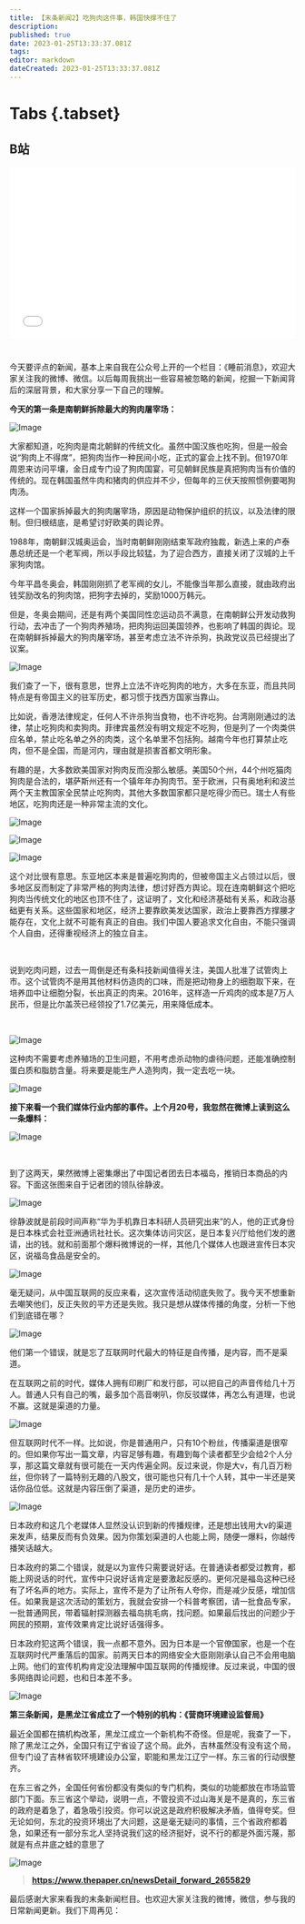 ```yaml
---
title: 【末条新闻2】吃狗肉这件事，韩国快撑不住了
description: 
published: true
date: 2023-01-25T13:33:37.081Z
tags: 
editor: markdown
dateCreated: 2023-01-25T13:33:37.081Z
---
```


# Tabs {.tabset}
## B站
<div style="position: relative; padding: 30% 45%;">
<iframe style="position: absolute; width: 100%; height: 100%; left: 0; top: 0;" src="//player.bilibili.com/player.html?&bvid=BV16t411D7Fx&page=1&as_wide=1&high_quality=1&danmaku=1" scrolling="no" border="0" frameborder="no" framespacing="0" allowfullscreen="true"></iframe>
</div>

#

今天要评点的新闻，基本上来自我在公众号上开的一个栏目：《睡前消息》，欢迎大家关注我的微博、微信。以后每周我挑出一些容易被忽略的新闻，挖掘一下新闻背后的深层背景，和大家分享一下自己的理解。

 

**今天的第一条是南朝鲜拆除最大的狗肉屠宰场：**



![Image](https://img.bedtime.news/2023/01/25/63d12f82d25fd.jpeg)

 

大家都知道，吃狗肉是南北朝鲜的传统文化。虽然中国汉族也吃狗，但是一般会说“狗肉上不得席”，把狗肉当作一种民间小吃，正式的宴会上找不到。但1970年周恩来访问平壤，金日成专门设了狗肉国宴，可见朝鲜民族是真把狗肉当有价值的传统的。现在韩国虽然牛肉和猪肉的供应并不少，但每年的三伏天按照惯例要喝狗肉汤。

 

这样一个国家拆掉最大的狗肉屠宰场，原因是动物保护组织的抗议，以及法律的限制。但归根结底，是希望讨好欧美的舆论界。

 

 1988年，南朝鲜汉城奥运会，当时南朝鲜刚刚结束军政府独裁，新选上来的卢泰愚总统还是一个老军阀，所以手段比较猛，为了迎合西方，直接关闭了汉城的上千家狗肉馆。

 

今年平昌冬奥会，韩国刚刚抓了老军阀的女儿，不能像当年那么直接，就由政府出钱奖励改名的狗肉馆，把狗字去掉的，奖励1000万韩元。

 

但是，冬奥会期间，还是有两个美国同性恋运动员不满意，在南朝鲜公开发动救狗行动，去冲击了一个狗肉养殖场，把肉狗运回美国领养，也影响了韩国的舆论。现在南朝鲜拆掉最大的狗肉屠宰场，甚至考虑立法不许杀狗，执政党议员已经提出了议案。

 

![Image](https://img.bedtime.news/2023/01/25/63d12f8455e37.jpeg)

 

我们查了一下，很有意思，世界上立法不许吃狗肉的地方，大多在东亚，而且共同特点是有帝国主义的驻军历史，都习惯于找西方国家当靠山。

 

比如说，香港法律规定，任何人不许杀狗当食物，也不许吃狗。台湾刚刚通过的法律，禁止吃狗肉和卖狗肉。菲律宾虽然没有明文规定不吃狗，但是列了一个肉类供应名单，禁止吃名单之外的肉类，这个名单里不包括狗。越南今年也打算禁止吃肉，但不是全国，而是河内，理由就是损害首都文明形象。

 

有趣的是，大多数欧美国家对狗肉反而没那么敏感。美国50个州，44个州吃猫肉狗肉是合法的，堪萨斯州还有一个镇年年办狗肉节。至于欧洲，只有奥地利和波兰两个天主教国家全民禁止吃狗肉，其他大多数国家都只是吃得少而已。瑞士人有些地区，吃狗肉还是一种非常主流的文化。

 

![Image](https://img.bedtime.news/2023/01/25/63d12f86001b7.jpeg)

 

![Image](https://img.bedtime.news/2023/01/25/63d12f87977d9.jpeg)

 

![Image](https://img.bedtime.news/2023/01/25/63d12f8949238.jpeg)

 

这个对比很有意思。东亚地区本来是普遍吃狗肉的，但被帝国主义占领过以后，很多地区反而制定了非常严格的狗肉法律，想讨好西方舆论。现在连南朝鲜这个把吃狗肉当传统文化的地区也顶不住了，这证明了，文化和经济基础有关系，和政治基础更有关系。这些国家和地区，经济上要靠欧美发达国家，政治上要靠西方撑腰才能存在，文化上就不可能有真正的自由。我们中国人要追求文化自由，不能只强调个人自由，还得重视经济上的独立自主。

​                                                           

说到吃肉问题，过去一周倒是还有条科技新闻值得关注，美国人批准了试管肉上市。这个试管肉不是用其他材料仿造肉的口味，而是把动物身上的细胞取下来，在培养皿中让细胞分裂，长出真正的肉来。2016年，这样造一斤鸡肉的成本是7万人民币，但是比尔盖茨已经领投了1.7亿美元，用来降低成本。

​        

![Image](https://img.bedtime.news/2023/01/25/63d12f8ac1140.jpeg)

 

这种肉不需要考虑养殖场的卫生问题，不用考虑杀动物的虐待问题，还能准确控制蛋白质和脂肪含量。将来要是能生产人造狗肉，我一定去吃一块。

 

![Image](https://img.bedtime.news/2023/01/25/63d12f8c4d650.jpeg)

 

**接下来看一个我们媒体行业内部的事件。上个月20号，我忽然在微博上读到这么一条爆料：**



![Image](https://img.bedtime.news/2023/01/25/63d12f8e89e88.jpeg)

​        

到了这两天，果然微博上密集爆出了中国记者团去日本福岛，推销日本商品的内容。下面这张图来自于记者团的领队徐静波。

 

![Image](https://img.bedtime.news/2023/01/25/63d12f902c9b3.jpeg)

 

徐静波就是前段时间声称“华为手机靠日本科研人员研究出来”的人，他的正式身份是日本株式会社亚洲通讯社社长。这次集体访问灾区，是日本复兴厅给他们发的邀请，出的钱。就和前面那个爆料微博说的一样，其他几个媒体人也跟进宣传日本灾区，说福岛食品是安全的。



![Image](https://img.bedtime.news/2023/01/25/63d12f925762c.jpeg)

 

毫无疑问，从中国互联网的反应来看，这次宣传活动彻底失败了。我今天不想重新去嘲笑他们，反正失败的平方还是失败。我只是想从媒体传播的角度，分析一下他们到底错在哪？



![Image](https://img.bedtime.news/2023/01/25/63d12f940c9c0.jpeg)

 

他们第一个错误，就是忘了互联网时代最大的特征是自传播，是内容，而不是渠道。

 

在互联网之前的时代，媒体人拥有印刷厂和发行部，可以把自己的声音传给几十万人。普通人只有自己的嘴，最多加个高音喇叭，你反驳媒体，再怎么有道理，也说不赢。这就是渠道的力量。

 

![Image](https://img.bedtime.news/2023/01/25/63d12f95a9fd7.jpeg)

 

但互联网时代不一样。比如说，你是普通用户，只有10个粉丝，传播渠道是很窄的。但如果你写出一篇文章，内容足够有趣，有趣到每个读者都至少会给2个人分享，那这篇文章就有很可能在一天内传遍全网。反过来说，你是大v，有几百万粉丝，但你转了一篇特别无趣的八股文，很可能也只有几十个人转，其中一半还是笑话你品位低。这就是内容压倒了渠道，是历史的进步。

 

![Image](https://img.bedtime.news/2023/01/25/63d12f9732da6.jpeg)

 

日本政府和这几个老媒体人显然没认识到新的传播规律，还是想出钱用大v的渠道来发声，结果反而有负效果。因为你策划渠道的人也能上网，随便一爆料，你越传播笑话越大。

 

日本政府的第二个错误，就是以为宣传只需要说好话。在普通读者都受过教育，都能上网说话的时代，宣传中只说好话肯定是要激起反感的。更何况是福岛这种已经有了坏名声的地方。实际上，宣传不是为了让所有人夸你，而是减少反感，增加信任。如果我是这次活动的策划方，我就会安排一个科普考察团，请一批食品专家，一批普通网民，带着辐射探测器去福岛挑毛病，找问题。如果最后找出的问题少于网民的预期，宣传效果肯定比说好话强得多。

 

日本政府犯这两个错误，我一点都不意外。因为日本是一个官僚国家，也是一个在互联网时代严重落后的国家。前两天日本的网络安全大臣刚刚承认自己不会用电脑上网。他们的宣传机构肯定没法理解中国互联网的传播规律。反过来说，中国的很多网络舆论问题，也和日本差不多。

 

![Image](https://img.bedtime.news/2023/01/25/63d12f990a71a.jpeg)

 

**第三条新闻，是黑龙江省成立了一个特别的机构：《营商环境建设监督局》**

 

最近全国都在搞机构改革，黑龙江成立一个新机构不奇怪。但是呢，我查了一下，除了黑龙江之外，全国只有辽宁省设了这个局。此外，吉林虽然没有没有这个局，但专门设了吉林省软环境建设办公室，职能和黑龙江辽宁一样。东三省的行动很整齐。

 

在东三省之外，全国任何省份都没有类似的专门机构，类似的功能都放在市场监管部门下面。东三省这个举动，说明一点，不管投资不过山海关是不是真的，东三省的政府是着急了，着急吸引投资。你可以说这是政府积极解决矛盾，值得夸奖。但无论如何，东北的投资环境出了大问题，这是毫无疑问的事情，三个省政府都着急，如果还有一部分东北人坚持说我们这的经济挺好，说不行的都是外面污蔑，那就是有点井底之蛙的意思了

 

![Image](https://img.bedtime.news/2023/01/25/63d12f9a7e8dd.jpeg)

> **https://www.thepaper.cn/newsDetail_forward_2655829**



最后感谢大家来看我的末条新闻栏目。也欢迎大家关注我的微博，微信，参与我的日常新闻更新。我们下周再见：

